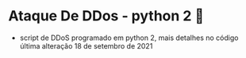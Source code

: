 #  Ataque De DDos - python 2 🐍 
- script de DDoS programado em python 2, mais detalhes no código
última alteração 18 de setembro de 2021
